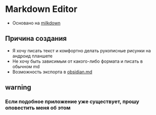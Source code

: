 # Markdown Editor

- Основано на [milkdown](https://github.com/Saul-Mirone/milkdown)

## Причина создания

- Я хочу писать текст и комфортно делать рукописные рисунки на андроид планшете
- Не хочу быть зависимым от какого-либо формата и писать в обычном md
- Возможность экспорта в [obsidian.md](https://obsidian.md/)

## warning

### Если подобное приложение уже существует, прошу оповестить меня об этом
